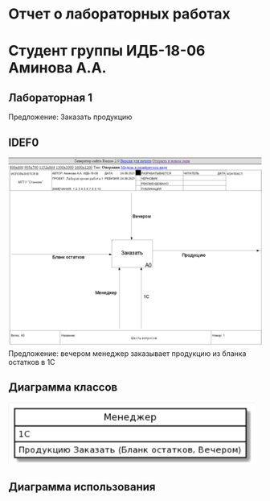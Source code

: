 # Отчет  о лабораторных  работах 
# Студент группы  ИДБ-18-06 Аминова А.А.

## Лабораторная 1

Предложение: Заказать продукцию
## IDEF0
![none](https://github.com/Amina108/Amina108.github.io/blob/main/IDEF0.png)
Предложение: вечером менеджер заказывает продукцию из бланка остатков в 1С
## Диаграмма классов
![none](https://github.com/Amina108/Amina108.github.io/blob/main/%D0%94%D0%B8%D0%B0%D0%B3%D1%80%D0%B0%D0%BC%D0%BC%D0%B0%20%D0%BA%D0%BB%D0%B0%D1%81%D1%81%D0%BE%D0%B2.png)
## Диаграмма использования
